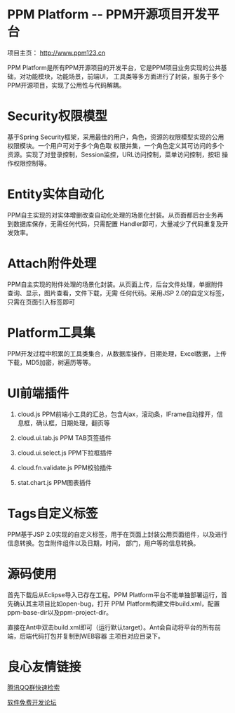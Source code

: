 PPM Platform -- PPM开源项目开发平台
=======

项目主页： http://www.ppm123.cn

PPM Platform是所有PPM开源项目的开发平台，它是PPM项目业务实现的公共基础，对功能模块，功能场景，前端UI，
工具类等多方面进行了封装，服务于多个PPM开源项目，实现了公用性与代码解耦。

Security权限模型
=======

基于Spring Security框架，采用最佳的用户，角色，资源的权限模型实现的公用权限模块。一个用户可对于多个角色取
权限并集，一个角色定义其可访问的多个资源。实现了对登录控制，Session监控，URL访问控制，菜单访问控制，按钮
操作权限控制等。

Entity实体自动化
=======

PPM自主实现的对实体增删改查自动化处理的场景化封装。从页面都后台业务再到数据库保存，无需任何代码，只需配置
Handler即可，大量减少了代码重复及开发效率。

Attach附件处理
=======

PPM自主实现的附件处理的场景化封装。从页面上传，后台文件处理，单据附件查询、显示，图片查看，文件下载，无需
任何代码。采用JSP 2.0的自定义标签，只需在页面引入标签即可 

Platform工具集
=======

PPM开发过程中积累的工具类集合，从数据库操作，日期处理，Excel数据，上传下载，MD5加密，树遍历等等。

UI前端插件
=======

1. cloud.js  PPM前端小工具的汇总，包含Ajax，滚动条，IFrame自动撑开，信息框，确认框，日期处理，翻页等

2. cloud.ui.tab.js  PPM TAB页签插件

3. cloud.ui.select.js  PPM下拉框插件

4. cloud.fn.validate.js  PPM校验插件

5. stat.chart.js  PPM图表插件

Tags自定义标签
=======

PPM基于JSP 2.0实现的自定义标签，用于在页面上封装公用页面组件，以及进行信息转换。包含附件组件以及日期，时间，
部门，用户等的信息转换。

源码使用
=======

首先下载后从Eclipse导入已存在工程。PPM Platform平台不能单独部署运行，首先确认其主项目比如open-bug，打开
PPM Platform构建文件build.xml，配置ppm-base-dir以及ppm-project-dir。

直接在Ant中双击build.xml即可（运行默认target）。Ant会自动将平台的所有前端，后端代码打包并复制到WEB容器
主项目对应目录下。

 # 良心友情链接

[腾讯QQ群快速检索](http://u.720life.cn/s/8cf73f7c)

[软件免费开发论坛](http://u.720life.cn/s/bbb01dc0)